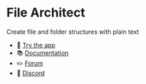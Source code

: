 # File Architect

Create file and folder structures with plain text

- 🚀 [Try the app](https://filearchitect.app)  
- 📚 [Documentation](https://filearchitect.com/docs)  
- ✏️ [Forum](https://filearchitect.userjot.com/)
- 💬 [Discord](https://discord.gg/H7DEkuAV)

